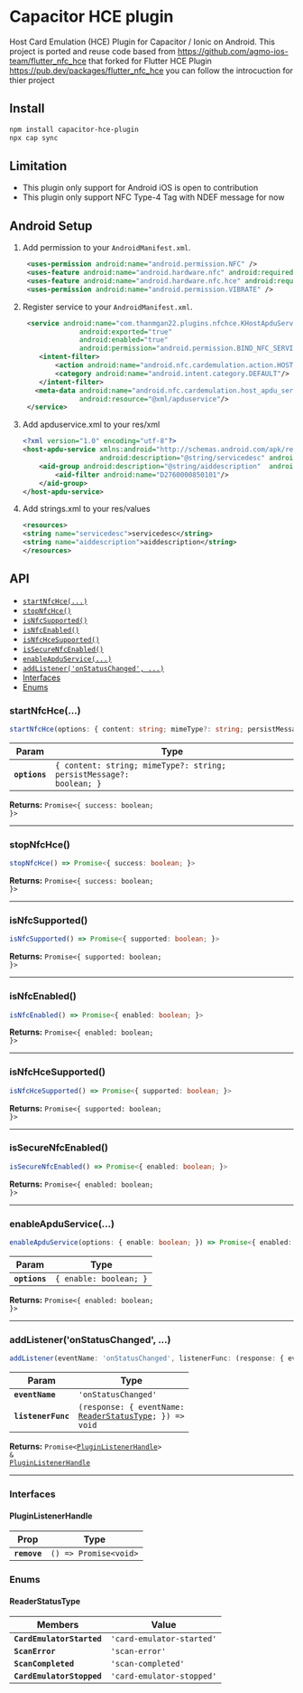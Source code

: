 # Capacitor HCE plugin

Host Card Emulation (HCE) Plugin for Capacitor / Ionic on Android. This project is ported and reuse code based from https://github.com/agmo-ios-team/flutter_nfc_hce that forked for Flutter HCE Plugin https://pub.dev/packages/flutter_nfc_hce you can follow the introcuction for thier project

## Install

```bash
npm install capacitor-hce-plugin
npx cap sync
```

## Limitation
- This plugin only support for Android iOS is open to contribution
- This plugin only support NFC Type-4 Tag with NDEF message for now

## Android Setup 

1) Add permission to your `AndroidManifest.xml`.
   ````xml
    <uses-permission android:name="android.permission.NFC" />
    <uses-feature android:name="android.hardware.nfc" android:required="true" />
    <uses-feature android:name="android.hardware.nfc.hce" android:required="true" />
    <uses-permission android:name="android.permission.VIBRATE" />
   ````

2) Register service to your `AndroidManifest.xml`.
   ````xml
    <service android:name="com.thanmgan22.plugins.nfchce.KHostApduService"
                 android:exported="true"
                 android:enabled="true"
                 android:permission="android.permission.BIND_NFC_SERVICE">
       <intent-filter>
           <action android:name="android.nfc.cardemulation.action.HOST_APDU_SERVICE"/>
           <category android:name="android.intent.category.DEFAULT"/>
       </intent-filter>
      <meta-data android:name="android.nfc.cardemulation.host_apdu_service"
                 android:resource="@xml/apduservice"/>
    </service>
   ````

3) Add apduservice.xml to your res/xml
    ````xml
    <?xml version="1.0" encoding="utf-8"?>
    <host-apdu-service xmlns:android="http://schemas.android.com/apk/res/android"
                       android:description="@string/servicedesc" android:requireDeviceScreenOn="false" android:requireDeviceUnlock="false">
        <aid-group android:description="@string/aiddescription"  android:category="other" >
            <aid-filter android:name="D2760000850101"/>
        </aid-group>
    </host-apdu-service>
    ````

4) Add strings.xml to your res/values
    ````xml
    <resources>
    <string name="servicedesc">servicedesc</string>
    <string name="aiddescription">aiddescription</string>
    </resources>
    ````  

## API

<docgen-index>

* [`startNfcHce(...)`](#startnfchce)
* [`stopNfcHce()`](#stopnfchce)
* [`isNfcSupported()`](#isnfcsupported)
* [`isNfcEnabled()`](#isnfcenabled)
* [`isNfcHceSupported()`](#isnfchcesupported)
* [`isSecureNfcEnabled()`](#issecurenfcenabled)
* [`enableApduService(...)`](#enableapduservice)
* [`addListener('onStatusChanged', ...)`](#addlisteneronstatuschanged-)
* [Interfaces](#interfaces)
* [Enums](#enums)

</docgen-index>

<docgen-api>
<!--Update the source file JSDoc comments and rerun docgen to update the docs below-->

### startNfcHce(...)

```typescript
startNfcHce(options: { content: string; mimeType?: string; persistMessage?: boolean; }) => Promise<{ success: boolean; }>
```

| Param         | Type                                                                           |
| ------------- | ------------------------------------------------------------------------------ |
| **`options`** | <code>{ content: string; mimeType?: string; persistMessage?: boolean; }</code> |

**Returns:** <code>Promise&lt;{ success: boolean; }&gt;</code>

--------------------


### stopNfcHce()

```typescript
stopNfcHce() => Promise<{ success: boolean; }>
```

**Returns:** <code>Promise&lt;{ success: boolean; }&gt;</code>

--------------------


### isNfcSupported()

```typescript
isNfcSupported() => Promise<{ supported: boolean; }>
```

**Returns:** <code>Promise&lt;{ supported: boolean; }&gt;</code>

--------------------


### isNfcEnabled()

```typescript
isNfcEnabled() => Promise<{ enabled: boolean; }>
```

**Returns:** <code>Promise&lt;{ enabled: boolean; }&gt;</code>

--------------------


### isNfcHceSupported()

```typescript
isNfcHceSupported() => Promise<{ supported: boolean; }>
```

**Returns:** <code>Promise&lt;{ supported: boolean; }&gt;</code>

--------------------


### isSecureNfcEnabled()

```typescript
isSecureNfcEnabled() => Promise<{ enabled: boolean; }>
```

**Returns:** <code>Promise&lt;{ enabled: boolean; }&gt;</code>

--------------------


### enableApduService(...)

```typescript
enableApduService(options: { enable: boolean; }) => Promise<{ enabled: boolean; }>
```

| Param         | Type                              |
| ------------- | --------------------------------- |
| **`options`** | <code>{ enable: boolean; }</code> |

**Returns:** <code>Promise&lt;{ enabled: boolean; }&gt;</code>

--------------------


### addListener('onStatusChanged', ...)

```typescript
addListener(eventName: 'onStatusChanged', listenerFunc: (response: { eventName: ReaderStatusType; }) => void) => Promise<PluginListenerHandle> & PluginListenerHandle
```

| Param              | Type                                                                                                 |
| ------------------ | ---------------------------------------------------------------------------------------------------- |
| **`eventName`**    | <code>'onStatusChanged'</code>                                                                       |
| **`listenerFunc`** | <code>(response: { eventName: <a href="#readerstatustype">ReaderStatusType</a>; }) =&gt; void</code> |

**Returns:** <code>Promise&lt;<a href="#pluginlistenerhandle">PluginListenerHandle</a>&gt; & <a href="#pluginlistenerhandle">PluginListenerHandle</a></code>

--------------------


### Interfaces


#### PluginListenerHandle

| Prop         | Type                                      |
| ------------ | ----------------------------------------- |
| **`remove`** | <code>() =&gt; Promise&lt;void&gt;</code> |


### Enums


#### ReaderStatusType

| Members                   | Value                                |
| ------------------------- | ------------------------------------ |
| **`CardEmulatorStarted`** | <code>'card-emulator-started'</code> |
| **`ScanError`**           | <code>'scan-error'</code>            |
| **`ScanCompleted`**       | <code>'scan-completed'</code>        |
| **`CardEmulatorStopped`** | <code>'card-emulator-stopped'</code> |

</docgen-api>